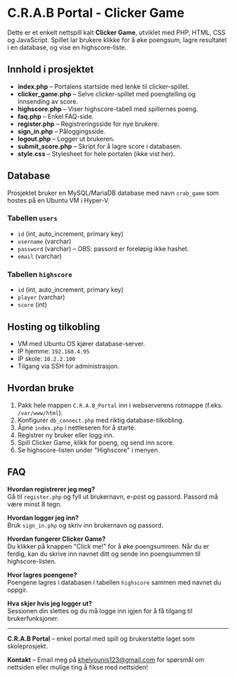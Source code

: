 # C.R.A.B Portal - Clicker Game

Dette er et enkelt nettspill kalt **Clicker Game**, utviklet med PHP, HTML, CSS og JavaScript. Spillet lar brukere klikke for å øke poengsum, lagre resultatet i en database, og vise en highscore-liste. 

## Innhold i prosjektet

- **index.php** – Portalens startside med lenke til clicker-spillet.
- **clicker_game.php** – Selve clicker-spillet med poengtelling og innsending av score.
- **highscore.php** – Viser highscore-tabell med spillernes poeng.
- **faq.php** – Enkel FAQ-side.
- **register.php** – Registreringsside for nye brukere.
- **sign_in.php** – Påloggingsside.
- **logout.php** – Logger ut brukeren.
- **submit_score.php** – Skript for å lagre score i databasen.
- **style.css** – Stylesheet for hele portalen (ikke vist her).

## Database

Prosjektet bruker en MySQL/MariaDB database med navn `crab_game` som hostes på en Ubuntu VM i Hyper-V.

### Tabellen `users`

- `id` (int, auto_increment, primary key)
- `username` (varchar)
- `password` (varchar) – OBS: passord er foreløpig ikke hashet.
- `email` (varchar)

### Tabellen `highscore`

- `id` (int, auto_increment, primary key)
- `player` (varchar)
- `score` (int)

## Hosting og tilkobling

- VM med Ubuntu OS kjører database-server.
- IP hjemme: `192.168.4.95`
- IP skole: `10.2.2.100`
- Tilgang via SSH for administrasjon.

## Hvordan bruke

1. Pakk hele mappen `C.R.A.B_Portal` inn i webserverens rotmappe (f.eks. `/var/www/html`).
2. Konfigurer `db_connect.php` med riktig database-tilkobling.
3. Åpne `index.php` i nettleseren for å starte.
4. Registrer ny bruker eller logg inn.
5. Spill Clicker Game, klikk for poeng, og send inn score.
6. Se highscore-listen under "Highscore" i menyen.


## FAQ

**Hvordan registrerer jeg meg?**  
Gå til `register.php` og fyll ut brukernavn, e-post og passord. Passord må være minst 8 tegn.

**Hvordan logger jeg inn?**  
Bruk `sign_in.php` og skriv inn brukernavn og passord.

**Hvordan fungerer Clicker Game?**  
Du klikker på knappen "Click me!" for å øke poengsummen. Når du er ferdig, kan du skrive inn navnet ditt og sende inn poengsummen til highscore-listen.

**Hvor lagres poengene?**  
Poengene lagres i databasen i tabellen `highscore` sammen med navnet du oppgir.

**Hva skjer hvis jeg logger ut?**  
Sessionen din slettes og du må logge inn igjen for å få tilgang til brukerfunksjoner.

---

**C.R.A.B Portal** – enkel portal med spill og brukerstøtte laget som skoleprosjekt.

**Kontakt** – Email meg på khelyounis123@gmail.com for spørsmål om nettsiden eller mulige ting å fikse med nettsiden!
